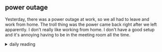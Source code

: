 ## power outage

Yesterday, there was a power outage at work, so we all had to leave and work from home. The troll thing was the power came back right after we left apparently. I don't really like working from home. I don't have a good setup and it's annoying having to be in the meeting room all the time.

<details markdown="1">
<summary>daily reading</summary>

| {{ page.date | date: "%B %-d, %Y" }} |
| :-------------: |
| [Gen. 30; Mark 1; Est. 6; Rom. 1]({% link _Bible/Bible-year-2.md %}) |
| [WSC 27-28]({% link _wsc/wsc-month-1.md %}) |
| [The Apostles' Creed](https://threeforms.org/the-apostles-creed/) |

</details>